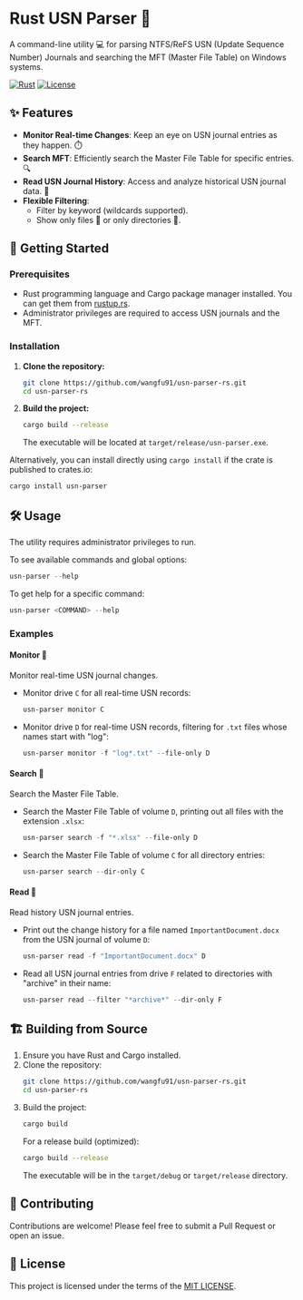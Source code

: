 #  Rust USN Parser 🦀

A command-line utility 💻 for parsing NTFS/ReFS USN (Update Sequence Number) Journals and searching the MFT (Master File Table) on Windows systems.

[![Rust](https://img.shields.io/badge/rust-stable-blue.svg)](https://www.rust-lang.org/)
[![License](https://img.shields.io/badge/license-MIT-green.svg)](LICENSE)

## ✨ Features

*   **Monitor Real-time Changes**: Keep an eye on USN journal entries as they happen. ⏱️
*   **Search MFT**: Efficiently search the Master File Table for specific entries. 🔍
*   **Read USN Journal History**: Access and analyze historical USN journal data. 📜
*   **Flexible Filtering**:
    *   Filter by keyword (wildcards supported).
    *   Show only files 📄 or only directories 📁.

## 🚀 Getting Started

### Prerequisites

*   Rust programming language and Cargo package manager installed. You can get them from [rustup.rs](https://rustup.rs/).
*   Administrator privileges are required to access USN journals and the MFT.

### Installation

1.  **Clone the repository:**
    ```bash
    git clone https://github.com/wangfu91/usn-parser-rs.git
    cd usn-parser-rs
    ```

2.  **Build the project:**
    ```bash
    cargo build --release
    ```
    The executable will be located at `target/release/usn-parser.exe`.

Alternatively, you can install directly using `cargo install` if the crate is published to crates.io:
```bash
cargo install usn-parser
```

## 🛠️ Usage

The utility requires administrator privileges to run.

To see available commands and global options:
```powershell
usn-parser --help
```
To get help for a specific command:
```powershell
usn-parser <COMMAND> --help
```

### Examples

#### Monitor 📡
Monitor real-time USN journal changes.

*   Monitor drive `C` for all real-time USN records:
    ```powershell
    usn-parser monitor C
    ```
*   Monitor drive `D` for real-time USN records, filtering for `.txt` files whose names start with "log":
    ```powershell
    usn-parser monitor -f "log*.txt" --file-only D
    ```

#### Search 🔎
Search the Master File Table.

*   Search the Master File Table of volume `D`, printing out all files with the extension `.xlsx`:
    ```powershell
    usn-parser search -f "*.xlsx" --file-only D
    ```
*   Search the Master File Table of volume `C` for all directory entries:
    ```powershell
    usn-parser search --dir-only C
    ```

#### Read 📖
Read history USN journal entries.

*   Print out the change history for a file named `ImportantDocument.docx` from the USN journal of volume `D`:
    ```powershell
    usn-parser read -f "ImportantDocument.docx" D
    ```
*   Read all USN journal entries from drive `F` related to directories with "archive" in their name:
    ```powershell
    usn-parser read --filter "*archive*" --dir-only F
    ```

## 🏗️ Building from Source

1.  Ensure you have Rust and Cargo installed.
2.  Clone the repository:
    ```bash
    git clone https://github.com/wangfu91/usn-parser-rs.git
    cd usn-parser-rs
    ```
3.  Build the project:
    ```bash
    cargo build
    ```
    For a release build (optimized):
    ```bash
    cargo build --release
    ```
    The executable will be in the `target/debug` or `target/release` directory.

## 🤝 Contributing

Contributions are welcome! Please feel free to submit a Pull Request or open an issue.

## 📜 License

This project is licensed under the terms of the [MIT LICENSE](LICENSE).